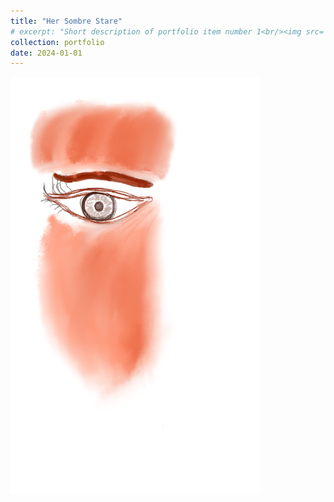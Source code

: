 ```yaml
---
title: "Her Sombre Stare"
# excerpt: "Short description of portfolio item number 1<br/><img src='/images/500x300.png'>"
collection: portfolio
date: 2024-01-01
---
```



<img src="/images/paintings/her_sombre_stare.png" alt="Her Sombre Stare" width="400"/>
